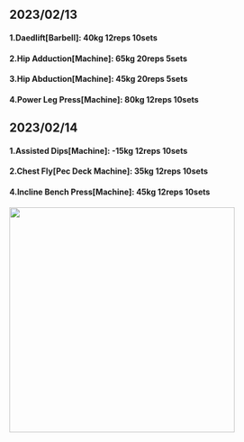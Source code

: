 ## 2023/02/13
#### 1.Daedlift\[Barbell\]: 40kg 12reps 10sets
#### 2.Hip Adduction\[Machine\]: 65kg 20reps 5sets
#### 3.Hip Abduction\[Machine\]: 45kg 20reps 5sets
#### 4.Power Leg Press\[Machine\]: 80kg 12reps 10sets

## 2023/02/14
#### 1.Assisted Dips\[Machine\]: -15kg 12reps 10sets
#### 2.Chest Fly\[Pec Deck Machine\]: 35kg 12reps 10sets
#### 4.Incline Bench Press\[Machine\]: 45kg 12reps 10sets

<img src='../_resources/__076.png' width='400px' />

